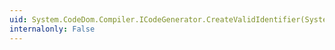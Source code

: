 ```yaml
---
uid: System.CodeDom.Compiler.ICodeGenerator.CreateValidIdentifier(System.String)
internalonly: False
---
```

